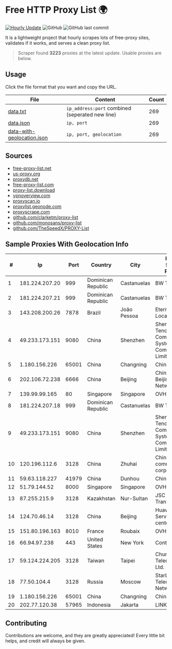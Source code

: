 
# Free HTTP Proxy List 🌍

[![Hourly Update](https://github.com/mertguvencli/http-proxy-list/actions/workflows/main.yml/badge.svg?branch=main)](https://github.com/mertguvencli/http-proxy-list/actions/workflows/main.yml)
![GitHub](https://img.shields.io/github/license/mertguvencli/http-proxy-list)
![GitHub last commit](https://img.shields.io/github/last-commit/mertguvencli/http-proxy-list)

It is a lightweight project that hourly scrapes lots of free-proxy sites, validates if it works, and serves a clean proxy list.


> Scraper found **3223** proxies at the latest update. Usable proxies are below.

## Usage

Click the file format that you want and copy the URL.


|File|Content|Count|
|----|-------|-----|
|[data.txt](https://raw.githubusercontent.com/mertguvencli/http-proxy-list/main/proxy-list/data.txt)|`ip_address:port` combined (seperated new line)|269|
|[data.json](https://raw.githubusercontent.com/mertguvencli/http-proxy-list/main/proxy-list/data.json)|`ip, port`|269|
|[data-with-geolocation.json](https://raw.githubusercontent.com/mertguvencli/http-proxy-list/main/proxy-list/data-with-geolocation.json)|`ip, port, geolocation`|269|

## Sources

* [free-proxy-list.net](https://free-proxy-list.net)
* [us-proxy.org](https://www.us-proxy.org)
* [proxydb.net](http://proxydb.net)
* [free-proxy-list.com](https://free-proxy-list.com/?page=&port=&type%5B%5D=http&type%5B%5D=https&up_time=0&search=Search)
* [proxy-list.download](https://www.proxy-list.download/HTTP)
* [vpnoverview.com](https://vpnoverview.com/privacy/anonymous-browsing/free-proxy-servers)
* [proxyscan.io](https://www.proxyscan.io)
* [proxylist.geonode.com](https://proxylist.geonode.com/api/proxy-list?limit=300&page=1&sort_by=lastChecked&sort_type=desc&protocols=http,https)
* [proxyscrape.com](https://api.proxyscrape.com/v2/?request=displayproxies&protocol=http&timeout=10000&country=all&ssl=all&anonymity=all)
* [github.com/clarketm/proxy-list](https://raw.githubusercontent.com/clarketm/proxy-list/master/proxy-list-raw.txt)
* [github.com/monosans/proxy-list](https://raw.githubusercontent.com/monosans/proxy-list/main/proxies/http.txt)
* [github.com/TheSpeedX/PROXY-List](https://raw.githubusercontent.com/TheSpeedX/PROXY-List/master/http.txt)


## Sample Proxies With Geolocation Info

|#|Ip|Port|Country|City|Internet Service Provider|
|-|--|----|-------|----|-------------------------|
|1|181.224.207.20|999|Dominican Republic|Castanuelas|BW TELECOM|
|2|181.224.207.21|999|Dominican Republic|Castanuelas|BW TELECOM|
|3|143.208.200.26|7878|Brazil|João Pessoa|Eternal VÔdeo Locadora Ltda|
|4|49.233.173.151|9080|China|Shenzhen|Shenzhen Tencent Computer Systems Company Limited|
|5|1.180.156.226|65001|China|Changning|Chinanet|
|6|202.106.72.238|6666|China|Beijing|China Unicom Beijing Province Network|
|7|139.99.99.165|80|Singapore|Singapore|OVH SAS|
|8|181.224.207.18|999|Dominican Republic|Castanuelas|BW TELECOM|
|9|49.233.173.151|9080|China|Shenzhen|Shenzhen Tencent Computer Systems Company Limited|
|10|120.196.112.6|3128|China|Zhuhai|China Mobile communications corporation|
|11|59.63.118.227|41979|China|Dunhou|Chinanet|
|12|51.79.144.52|8000|Singapore|Singapore|OVH SAS|
|13|87.255.215.9|3128|Kazakhstan|Nur-Sultan|JSC Transtelecom|
|14|124.70.46.14|3128|China|Beijing|Huawei Cloud Service data center|
|15|151.80.196.163|8010|France|Roubaix|OVH SAS|
|16|66.94.97.238|443|United States|New York|Contabo Inc.|
|17|59.124.224.205|3128|Taiwan|Taipei|Chunghwa Telecom Co., Ltd.|
|18|77.50.104.4|3128|Russia|Moscow|StarLink Telecom Network|
|19|1.180.156.226|65001|China|Changning|Chinanet|
|20|202.77.120.38|57965|Indonesia|Jakarta|LINKNET|



## Contributing

Contributions are welcome, and they are greatly appreciated! Every
little bit helps, and credit will always be given.

